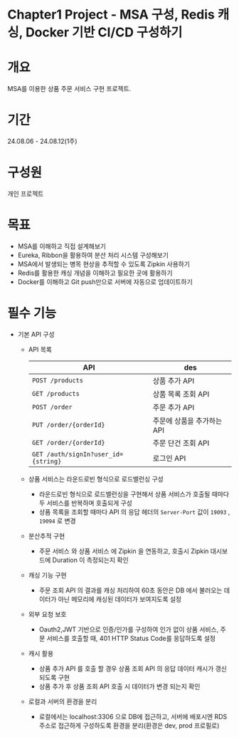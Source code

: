 # Chapter1 Project - MSA 구성, Redis 캐싱, Docker 기반 CI/CD 구성하기

# 개요

MSA를 이용한 상품 주문 서비스 구현 프로젝트.

# 기간

24.08.06 - 24.08.12(1주)

# 구성원
개인 프로젝트

# 목표

- MSA를 이해하고 직접 설계해보기
- Eureka, Ribbon을 활용하여 분산 처리 시스템 구성해보기
- MSA에서 발생되는 병목 현상을 추적할 수 있도록 Zipkin 사용하기
- Redis를 활용한 캐싱 개념을 이해하고 필요한 곳에 활용하기
- Docker를 이해하고 Git push만으로 서버에 자동으로 업데이트하기

# 필수 기능

- 기본 API 구성
  - API 목록

    |API|des|
    |---|---|
    |`POST /products`| 상품 추가 API|
    |`GET /products` |상품 목록 조회 API|
    |`POST /order` |주문 추가 API|
    |`PUT /order/{orderId}`  |주문에 상품을 추가하는 API|
    |`GET /order/{orderId}`  |주문 단건 조회 API|
    |`GET /auth/signIn?user_id={string}`  |로그인 API|
  
  - 상품 서비스는 라운드로빈 형식으로 로드밸런싱 구성
    - 라운드로빈 형식으로 로드밸런싱을 구현해서 상품 서비스가 호출될 때마다 두 서비스를 반복하며 호출되게 구성
    - 상품 목록을 조회할 때마다 API 의 응답 헤더의 `Server-Port` 값이 `19093` , `19094` 로 변경
  - 분산추적 구현
    - 주문 서비스 와 상품 서비스 에 Zipkin 을 연동하고, 호출시 Zipkin 대시보드에 Duration 이 측정되는지 확인
  - 캐싱 기능 구현
    - 주문 조회 API 의 결과를 캐싱 처리하여 60초 동안은 DB 에서 불러오는 데이터가 아닌
      메모리에 캐싱된 데이터가 보여지도록 설정
  - 외부 요청 보호
    - Oauth2,JWT 기반으로 인증/인가를 구성하여 인가 없이 상품 서비스, 주문 서비스를 호출할 때, 
      401 HTTP Status Code를 응답하도록 설정
  - 캐시 활용
    - 상품 추가 API  를 호출 할 경우 상품 조회 API 의 응답 데이터 캐시가 갱신되도록 구현
    - 상품 추가 후 상품 조회 API 호출 시 데이터가 변경 되는지 확인
  - 로컬과 서버의 환경을 분리
    - 로컬에서는 localhost:3306 으로 DB에 접근하고, 서버에 배포시엔 RDS 주소로 접근하게 구성하도록 환경을 분리(환경은 dev, prod 프로필로)